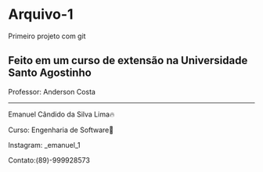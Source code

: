 # Arquivo-1
 Primeiro projeto com git

Feito em um curso de extensão na Universidade Santo Agostinho
---
Professor: Anderson Costa

-----------------------------------
Emanuel Cândido da Silva Lima🔥

Curso: Engenharia de Software🚀

Instagram: _emanuel_1

Contato:(89)-999928573